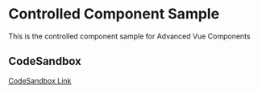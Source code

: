 # Controlled Component Sample

This is the controlled component sample for Advanced Vue Components

## CodeSandbox

[CodeSandbox Link](https://codesandbox.io/s/oxxlx055xy?from-embed)
